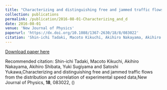 ```yaml
---
title: "Characterizing and distinguishing free and jammed traffic flows from the distribution and correlation of experimental speed data"
collection: publications
permalink: /publication/2016-08-01-Characterizing_and_d
date: 2016-08-01
venue: 'New Journal of Physics'
paperurl: 'https://dx.doi.org/10.1088/1367-2630/18/8/083022'
citation: 'Shin-ichi Tadaki, Macoto Kikuchi, Akihiro Nakayama, Akihiro Shibata, Yuki Sugiyama and Satoshi Yukawa,Characterizing and distinguishing free and jammed traffic flows from the distribution and correlation of experimental speed data,New Journal of Physics, <b>18</b>, 083022, ()'
---
```


<a href='https://dx.doi.org/10.1088/1367-2630/18/8/083022'>Download paper here</a>

Recommended citation: Shin-ichi Tadaki, Macoto Kikuchi, Akihiro Nakayama, Akihiro Shibata, Yuki Sugiyama and Satoshi Yukawa,Characterizing and distinguishing free and jammed traffic flows from the distribution and correlation of experimental speed data,New Journal of Physics, <b>18</b>, 083022, ()